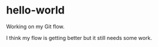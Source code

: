 # hello-world
Working on my Git flow.

I think my flow is getting better but it still needs some work. 
